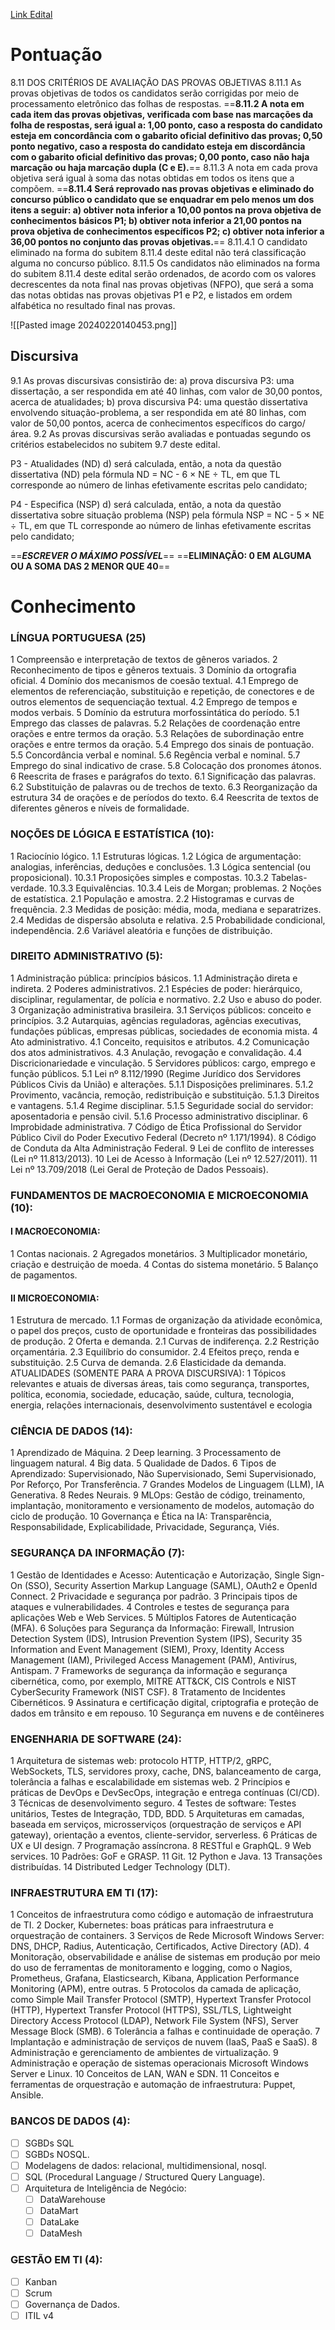 
[Link Edital](https://cdn.cebraspe.org.br/concursos/BCB_24/arquivos/ED_1_BCB_23_ABERTURA.PDF)

# Pontuação
8.11 DOS CRITÉRIOS DE AVALIAÇÃO DAS PROVAS OBJETIVAS 
	8.11.1 As provas objetivas de todos os candidatos serão corrigidas por meio de processamento eletrônico das folhas de respostas. 
	==**8.11.2 A nota em cada item das provas objetivas, verificada com base nas marcações da folha de respostas, será igual a: 1,00 ponto, caso a resposta do candidato esteja em concordância com o gabarito oficial definitivo das provas; 0,50 ponto negativo, caso a resposta do candidato esteja em discordância com o gabarito oficial definitivo das provas; 0,00 ponto, caso não haja marcação ou haja marcação dupla (C e E).**== 
	8.11.3 A nota em cada prova objetiva será igual à soma das notas obtidas em todos os itens que a compõem. 
	==**8.11.4 Será reprovado nas provas objetivas e eliminado do concurso público o candidato que se enquadrar em pelo menos um dos itens a seguir: a) obtiver nota inferior a 10,00 pontos na prova objetiva de conhecimentos básicos P1; b) obtiver nota inferior a 21,00 pontos na prova objetiva de conhecimentos específicos P2; c) obtiver nota inferior a 36,00 pontos no conjunto das provas objetivas.**== 
		8.11.4.1 O candidato eliminado na forma do subitem 8.11.4 deste edital não terá classificação alguma no concurso público. 
	8.11.5 Os candidatos não eliminados na forma do subitem 8.11.4 deste edital serão ordenados, de acordo com os valores decrescentes da nota final nas provas objetivas (NFPO), que será a soma das notas obtidas nas provas objetivas P1 e P2, e listados em ordem alfabética no resultado final nas provas.

![[Pasted image 20240220140453.png]]

## Discursiva
9.1 As provas discursivas consistirão de: a) prova discursiva P3: uma dissertação, a ser respondida em até 40 linhas, com valor de 30,00 pontos, acerca de atualidades; b) prova discursiva P4: uma questão dissertativa envolvendo situação-problema, a ser respondida em até 80 linhas, com valor de 50,00 pontos, acerca de conhecimentos específicos do cargo/área. 9.2 As provas discursivas serão avaliadas e pontuadas segundo os critérios estabelecidos no subitem 9.7 deste edital.

P3 - Atualidades (ND)
d) será calculada, então, a nota da questão dissertativa (ND) pela fórmula ND = NC - 6 × NE ÷ TL, em que TL corresponde ao número de linhas efetivamente escritas pelo candidato;

P4 - Especifica (NSP)
d) será calculada, então, a nota da questão dissertativa sobre situação problema (NSP) pela fórmula NSP = NC - 5 × NE ÷ TL, em que TL corresponde ao número de linhas efetivamente escritas pelo candidato;

==***ESCREVER O MÁXIMO POSSÍVEL***==
==**ELIMINAÇÃO: 0 EM ALGUMA OU A SOMA DAS 2 MENOR QUE 40**==

# Conhecimento
### LÍNGUA PORTUGUESA (25)
1 Compreensão e interpretação de textos de gêneros variados. 2 Reconhecimento de tipos e gêneros textuais. 3 Domínio da ortografia oficial. 4 Domínio dos mecanismos de coesão textual. 4.1 Emprego de elementos de referenciação, substituição e repetição, de conectores e de outros elementos de sequenciação textual. 4.2 Emprego de tempos e modos verbais. 5 Domínio da estrutura morfossintática do período. 5.1 Emprego das classes de palavras. 5.2 Relações de coordenação entre orações e entre termos da oração. 5.3 Relações de subordinação entre orações e entre termos da oração. 5.4 Emprego dos sinais de pontuação. 5.5 Concordância verbal e nominal. 5.6 Regência verbal e nominal. 5.7 Emprego do sinal indicativo de crase. 5.8 Colocação dos pronomes átonos. 6 Reescrita de frases e parágrafos do texto. 6.1 Significação das palavras. 6.2 Substituição de palavras ou de trechos de texto. 6.3 Reorganização da estrutura 34 de orações e de períodos do texto. 6.4 Reescrita de textos de diferentes gêneros e níveis de formalidade.
### NOÇÕES DE LÓGICA E ESTATÍSTICA (10): 
1 Raciocínio lógico. 1.1 Estruturas lógicas. 1.2 Lógica de argumentação: analogias, inferências, deduções e conclusões. 1.3 Lógica sentencial (ou proposicional). 10.3.1 Proposições simples e compostas. 10.3.2 Tabelas-verdade. 10.3.3 Equivalências. 10.3.4 Leis de Morgan; problemas. 2 Noções de estatística. 2.1 População e amostra. 2.2 Histogramas e curvas de frequência. 2.3 Medidas de posição: média, moda, mediana e separatrizes. 2.4 Medidas de dispersão absoluta e relativa. 2.5 Probabilidade condicional, independência. 2.6 Variável aleatória e funções de distribuição. 
### DIREITO ADMINISTRATIVO (5): 
1 Administração pública: princípios básicos. 1.1 Administração direta e indireta. 2 Poderes administrativos. 2.1 Espécies de poder: hierárquico, disciplinar, regulamentar, de polícia e normativo. 2.2 Uso e abuso do poder. 3 Organização administrativa brasileira. 3.1 Serviços públicos: conceito e princípios. 3.2 Autarquias, agências reguladoras, agências executivas, fundações públicas, empresas públicas, sociedades de economia mista. 4 Ato administrativo. 4.1 Conceito, requisitos e atributos. 4.2 Comunicação dos atos administrativos. 4.3 Anulação, revogação e convalidação. 4.4 Discricionariedade e vinculação. 5 Servidores públicos: cargo, emprego e função públicos. 5.1 Lei nº 8.112/1990 (Regime Jurídico dos Servidores Públicos Civis da União) e alterações. 5.1.1 Disposições preliminares. 5.1.2 Provimento, vacância, remoção, redistribuição e substituição. 5.1.3 Direitos e vantagens. 5.1.4 Regime disciplinar. 5.1.5 Seguridade social do servidor: aposentadoria e pensão civil. 5.1.6 Processo administrativo disciplinar. 6 Improbidade administrativa. 7 Código de Ética Profissional do Servidor Público Civil do Poder Executivo Federal (Decreto nº 1.171/1994). 8 Código de Conduta da Alta Administração Federal. 9 Lei de conflito de interesses (Lei nº 11.813/2013). 10 Lei de Acesso à Informação (Lei nº 12.527/2011). 11 Lei nº 13.709/2018 (Lei Geral de Proteção de Dados Pessoais). 
### FUNDAMENTOS DE MACROECONOMIA E MICROECONOMIA (10): 
#### I MACROECONOMIA: 
1 Contas nacionais. 2 Agregados monetários. 3 Multiplicador monetário, criação e destruição de moeda. 4 Contas do sistema monetário. 5 Balanço de pagamentos. 
#### II MICROECONOMIA: 
1 Estrutura de mercado. 1.1 Formas de organização da atividade econômica, o papel dos preços, custo de oportunidade e fronteiras das possibilidades de produção. 2 Oferta e demanda. 2.1 Curvas de indiferença. 2.2 Restrição orçamentária. 2.3 Equilíbrio do consumidor. 2.4 Efeitos preço, renda e substituição. 2.5 Curva de demanda. 2.6 Elasticidade da demanda. ATUALIDADES (SOMENTE PARA A PROVA DISCURSIVA): 1 Tópicos relevantes e atuais de diversas áreas, tais como segurança, transportes, política, economia, sociedade, educação, saúde, cultura, tecnologia, energia, relações internacionais, desenvolvimento sustentável e ecologia
### CIÊNCIA DE DADOS (14): 
1 Aprendizado de Máquina. 2 Deep learning. 3 Processamento de linguagem natural. 4 Big data. 5 Qualidade de Dados. 6 Tipos de Aprendizado: Supervisionado, Não Supervisionado, Semi Supervisionado, Por Reforço, Por Transferência. 7 Grandes Modelos de Linguagem (LLM), IA Generativa. 8 Redes Neurais. 9 MLOps: Gestão de código, treinamento, implantação, monitoramento e versionamento de modelos, automação do ciclo de produção. 10 Governança e Ética na IA: Transparência, Responsabilidade, Explicabilidade, Privacidade, Segurança, Viés.
### SEGURANÇA DA INFORMAÇÃO (7): 
1 Gestão de Identidades e Acesso: Autenticação e Autorização, Single Sign-On (SSO), Security Assertion Markup Language (SAML), OAuth2 e OpenId Connect. 2 Privacidade e segurança por padrão. 3 Principais tipos de ataques e vulnerabilidades. 4 Controles e testes de segurança para aplicações Web e Web Services. 5 Múltiplos Fatores de Autenticação (MFA). 6 Soluções para Segurança da Informação: Firewall, Intrusion Detection System (IDS), Intrusion Prevention System (IPS), Security 35 Information and Event Management (SIEM), Proxy, Identity Access Management (IAM), Privileged Access Management (PAM), Antivírus, Antispam. 7 Frameworks de segurança da informação e segurança cibernética, como, por exemplo, MITRE ATT&CK, CIS Controls e NIST CyberSecurity Framework (NIST CSF). 8 Tratamento de Incidentes Cibernéticos. 9 Assinatura e certificação digital, criptografia e proteção de dados em trânsito e em repouso. 10 Segurança em nuvens e de contêineres
### ENGENHARIA DE SOFTWARE (24): 
1 Arquitetura de sistemas web: protocolo HTTP, HTTP/2, gRPC, WebSockets, TLS, servidores proxy, cache, DNS, balanceamento de carga, tolerância a falhas e escalabilidade em sistemas web. 2 Princípios e práticas de DevOps e DevSecOps, integração e entrega contínuas (CI/CD). 3 Técnicas de desenvolvimento seguro. 4 Testes de software: Testes unitários, Testes de Integração, TDD, BDD. 5 Arquiteturas em camadas, baseada em serviços, microsserviços (orquestração de serviços e API gateway), orientação a eventos, cliente-servidor, serverless. 6 Práticas de UX e UI design. 7 Programação assíncrona. 8 RESTful e GraphQL. 9 Web services. 10 Padrões: GoF e GRASP. 11 Git. 12 Python e Java. 13 Transações distribuídas. 14 Distributed Ledger Technology (DLT).
### INFRAESTRUTURA EM TI (17): 
1 Conceitos de infraestrutura como código e automação de infraestrutura de TI. 2 Docker, Kubernetes: boas práticas para infraestrutura e orquestração de containers. 3 Serviços de Rede Microsoft Windows Server: DNS, DHCP, Radius, Autenticação, Certificados, Active Directory (AD). 4 Monitoração, observabilidade e análise de sistemas em produção por meio do uso de ferramentas de monitoramento e logging, como o Nagios, Prometheus, Grafana, Elasticsearch, Kibana, Application Performance Monitoring (APM), entre outras. 5 Protocolos da camada de aplicação, como Simple Mail Transfer Protocol (SMTP), Hypertext Transfer Protocol (HTTP), Hypertext Transfer Protocol (HTTPS), SSL/TLS, Lightweight Directory Access Protocol (LDAP), Network File System (NFS), Server Message Block (SMB). 6 Tolerância a falhas e continuidade de operação. 7 Implantação e administração de serviços de nuvem (IaaS, PaaS e SaaS). 8 Administração e gerenciamento de ambientes de virtualização. 9 Administração e operação de sistemas operacionais Microsoft Windows Server e Linux. 10 Conceitos de LAN, WAN e SDN. 11 Conceitos e ferramentas de orquestração e automação de infraestrutura: Puppet, Ansible.
### BANCOS DE DADOS (4): 
- [ ] SGBDs SQL
- [ ] SGBDs NOSQL. 
- [ ] Modelagens de dados: relacional, multidimensional, nosql. 
- [ ] SQL (Procedural Language / Structured Query Language). 
- [ ] Arquitetura de Inteligência de Negócio: 
	- [ ] DataWarehouse
	- [ ] DataMart
	- [ ] DataLake
	- [ ] DataMesh
### GESTÃO EM TI (4): 
- [ ] Kanban
- [ ] Scrum
- [ ] Governança de Dados.
- [ ] ITIL v4